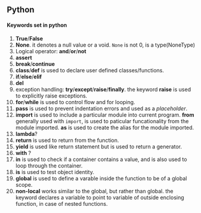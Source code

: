 ## Python

#### Keywords set in python
1. **True**/**False**
2. **None**. it denotes a null value or a void. `None` is not 0, is a type(NoneType)
3. Logical operator: **and**/**or**/**not**
4. **assert**
5. **break**/**continue**
6. **class**/**def** is used to declare user defined classes/functions.
8. **if**/**else**/**elif**
9. **del**
10. exception handling: **try**/**except**/**raise**/**finally**. the keyword **raise** is used to explicitly raise exceptions.
11. **for**/**while** is used to control flow and for looping.
12. **pass** is used to prevent indentation errors and used as a *placeholder*.
13. **import** is used to include a particular module into current program. **from** generally used with `import`, is used to paticular funcationality from the module imported. **as** is used to create the alias for the module imported.
14. **lambda**?
15. **return** is used to return from the function.
16. **yield** is used like return statement but is used to return a generator.
17. **with** ?
18. **in** is used to check if a container contains a value, and is also used to loop through the container.
19. **is** is used to test object identity.
20. **global** is used to define a varable inside the function to be of a global scope.
21. **non-local** works similar to the global, but rather than global. the keyword declares a variable to point to variable of outside enclosing function, in case of nested functions.
